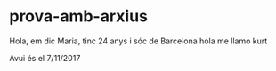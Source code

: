 ﻿# prova-amb-arxius

Hola, em dic Maria, tinc 24 anys i sóc de Barcelona
hola me llamo kurt

Avui és el 7/11/2017
